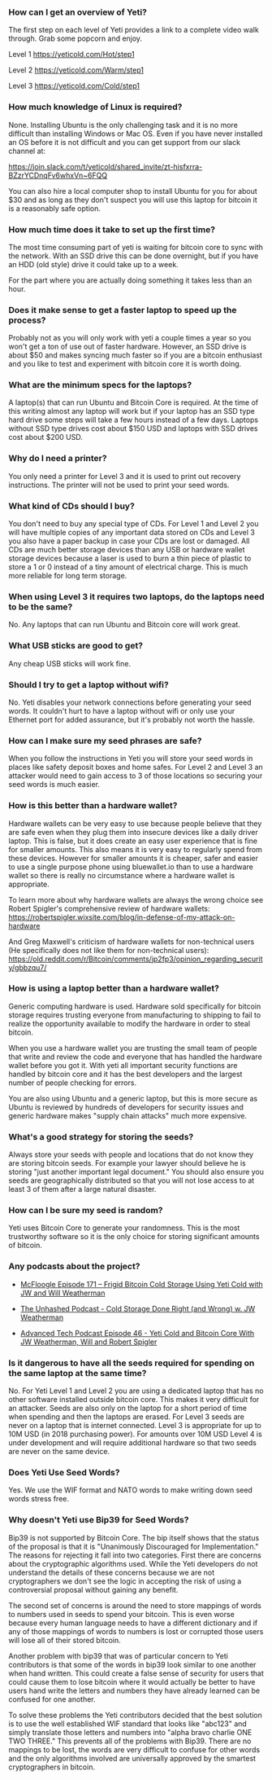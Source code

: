 ### How can I get an overview of Yeti?
The first step on each level of Yeti provides a link to a complete video walk through. Grab some popcorn and enjoy.

Level 1
https://yeticold.com/Hot/step1

Level 2
https://yeticold.com/Warm/step1

Level 3
https://yeticold.com/Cold/step1

### How much knowledge of Linux is required?
None. Installing Ubuntu is the only challenging task and it is no more difficult than installing Windows or Mac OS. Even if you have never installed an OS before it is not difficult and you can get support from our slack channel at:

https://join.slack.com/t/yeticold/shared_invite/zt-hisfxrra-BZzrYCDnqFv6whxVn~6FQQ

You can also hire a local computer shop to install Ubuntu for you for about $30 and as long as they don't suspect you will use this laptop for bitcoin it is a reasonably safe option.

### How much time does it take to set up the first time?
The most time consuming part of yeti is waiting for bitcoin core to sync with the network. With an SSD drive this can be done overnight, but if you have an HDD (old style) drive it could take up to a week.

For the part where you are actually doing something it takes less than an hour.

### Does it make sense to get a faster laptop to speed up the process?
Probably not as you will only work with yeti a couple times a year so you won't get a ton of use out of faster hardware. However, an SSD drive is about $50 and makes syncing much faster so if you are a bitcoin enthusiast and you like to test and experiment with bitcoin core it is worth doing.

### What are the minimum specs for the laptops?
A laptop(s) that can run Ubuntu and Bitcoin Core is required. At the time of this writing almost any laptop will work but if your laptop has an SSD type hard drive some steps will take a few hours instead of a few days. Laptops without SSD type drives cost about $150 USD and laptops with SSD drives cost about $200 USD.

### Why do I need a printer?
You only need a printer for Level 3 and it is used to print out recovery instructions. The printer will not be used to print your seed words.

### What kind of CDs should I buy?
You don't need to buy any special type of CDs. For Level 1 and Level 2 you will have multiple copies of any important data stored on CDs and Level 3 you also have a paper backup in case your CDs are lost or damaged. All CDs are much better storage devices than any USB or hardware wallet storage devices because a laser is used to 
burn a thin piece of plastic to store a 1 or 0 instead of a tiny amount of electrical charge. This is much more reliable for long term storage.

### When using Level 3 it requires two laptops, do the laptops need to be the same?
No. Any laptops that can run Ubuntu and Bitcoin core will work great.

### What USB sticks are good to get?
Any cheap USB sticks will work fine. 

### Should I try to get a laptop without wifi?
No. Yeti disables your network connections before generating your seed words. It couldn't hurt to have a laptop without wifi or only use your Ethernet port for added assurance, but it's probably not worth the hassle.

### How can I make sure my seed phrases are safe?
When you follow the instructions in Yeti you will store your seed words in places like safety deposit boxes and home safes. For Level 2 and Level 3 an attacker would need to gain access to 3 of those locations so securing your seed words is much easier. 

### How is this better than a hardware wallet?
Hardware wallets can be very easy to use because people believe that they are safe even when they plug them into insecure devices like a daily driver laptop. This is false, but it does create an easy user experience that is fine for smaller amounts. This also means it is very easy to regularly spend from these devices. However for smaller amounts it is cheaper, safer and easier to use a single purpose phone using bluewallet.io than to use a hardware wallet so there is really no circumstance where a hardware wallet is appropriate.

To learn more about why hardware wallets are always the wrong choice see Robert Spigler's comprehensive review of hardware wallets:
https://robertspigler.wixsite.com/blog/in-defense-of-my-attack-on-hardware

And Greg Maxwell's criticism of hardware wallets for non-technical users (He specifically does not like them for non-technical users):
https://old.reddit.com/r/Bitcoin/comments/jp2fp3/opinion_regarding_security/gbbzqu7/

### How is using a laptop better than a hardware wallet?
Generic computing hardware is used. Hardware sold specifically for bitcoin storage requires trusting everyone from manufacturing to shipping to fail to realize the opportunity available to modify the hardware in order to steal bitcoin.

When you use a hardware wallet you are trusting the small team of people that write and review the code and everyone that has handled the hardware wallet before you got it. With yeti all important security functions are handled by bitcoin core and it has the best developers and the largest number of people checking for errors. 

You are also using Ubuntu and a generic laptop, but this is more secure as Ubuntu is reviewed by hundreds of developers for security issues and generic hardware makes "supply chain attacks" much more expensive.

### What's a good strategy for storing the seeds?
Always store your seeds with people and locations that do not know they are storing bitcoin seeds. For example your lawyer should believe he is storing "just another important legal document." You should also ensure you seeds are geographically distributed so that you will not lose access to at least 3 of them after a large natural disaster. 

### How can I be sure my seed is random? 
Yeti uses Bitcoin Core to generate your randomness. This is the most trustworthy software so it is the only choice for storing significant amounts of bitcoin.

### Any podcasts about the project?
- [McFloogle Episode 171 – Frigid Bitcoin Cold Storage Using Yeti Cold with JW and Will Weatherman](https://www.mcfloogle.com/2019/11/18/episode-171-frigid-bitcoin-cold-storage-using-yeti-cold-with-jw-and-will-weatherman/)

- [The Unhashed Podcast - Cold Storage Done Right (and Wrong) w. JW Weatherman](https://www.stitcher.com/podcast/emissary-ventures-llc/unhashed-podcast/e/76243950)

- [Advanced Tech Podcast Episode 46 - Yeti Cold and Bitcoin Core With JW Weatherman, Will and Robert Spigler](https://advancetechmedia.org/episode-046-weatherman-spigler/)

### Is it dangerous to have all the seeds required for spending on the same laptop at the same time?
No. For Yeti Level 1 and Level 2 you are using a dedicated laptop that has no other software installed outside bitcoin core. This makes it very difficult for an attacker. Seeds are also only on the laptop for a short period of time when spending and then the laptops are erased. For Level 3 seeds are never on a laptop that is internet connected. Level 3 is appropriate for up to 10M USD (in 2018 purchasing power). For amounts over 10M USD Level 4 is under development and will require additional hardware so that two seeds are never on the same device.

### Does Yeti Use Seed Words?
Yes. We use the WIF format and NATO words to make writing down seed words stress free.

### Why doesn't Yeti use Bip39 for Seed Words?
Bip39 is not supported by Bitcoin Core. The bip itself shows that the status of the proposal is that it is "Unanimously Discouraged for Implementation." The reasons for rejecting it fall into two categories. First there are concerns about the cryptographic algorithms used. While the Yeti developers do not understand the details of these concerns because we are not cryptographers we don't see the logic in accepting the risk of using a controversial proposal without gaining any benefit. 

The second set of concerns is around the need to store mappings of words to numbers used in seeds to spend your bitcoin. This is even worse because every human language needs to have a different dictionary and if any of those mappings of words to numbers is lost or corrupted those users will lose all of their stored bitcoin. 

Another problem with bip39 that was of particular concern to Yeti contributors is that some of the words in bip39 look similar to one another when hand written. This could create a false sense of security for users that could cause them to lose bitcoin where it would actually be better to have users hand write the letters and numbers they have already learned can be confused for one another.

To solve these problems the Yeti contributors decided that the best solution is to use the well established WIF standard that looks like "abc123" and simply translate those letters and numbers into "alpha bravo charlie ONE TWO THREE." This prevents all of the problems with Bip39. There are no mappings to be lost, the words are very difficult to confuse for other words and the only algorithms involved are universally approved by the smartest cryptographers in bitcoin.



